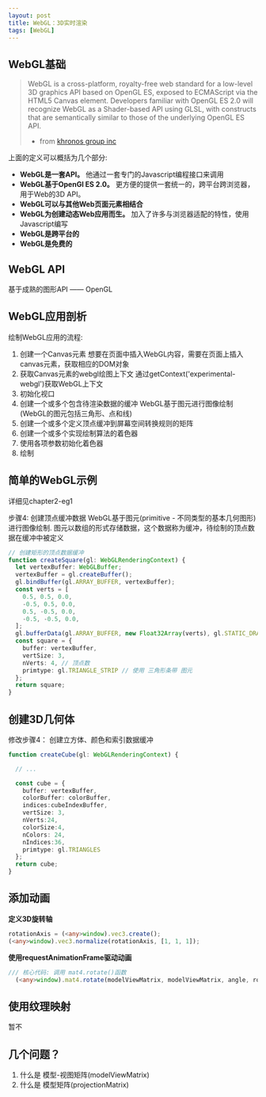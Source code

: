 ```yaml
---
layout: post
title: WebGL：3D实时渲染
tags: [WebGL]
---
```


## WebGL基础

> WebGL is a cross-platform, royalty-free web standard for a low-level 3D graphics API based on OpenGL ES, exposed to ECMAScript via the HTML5 Canvas element. Developers familiar with OpenGL ES 2.0 will recognize WebGL as a Shader-based API using GLSL, with constructs that are semantically similar to those of the underlying OpenGL ES API.
> - from [khronos group inc](https://www.khronos.org/webgl/)

上面的定义可以概括为几个部分:
- **WebGL是一套API。** 他通过一套专门的Javascript编程接口来调用
- **WebGL基于OpenGl ES 2.0。** 更方便的提供一套统一的，跨平台跨浏览器，用于Web的3D API。
- **WebGL可以与其他Web页面元素相结合**
- **WebGL为创建动态Web应用而生。** 加入了许多与浏览器适配的特性，使用Javascript编写 
- **WebGL是跨平台的**
- **WebGL是免费的**

## WebGL API

基于成熟的图形API —— OpenGL

## WebGL应用剖析

绘制WebGL应用的流程:
1. 创建一个Canvas元素
  想要在页面中插入WebGL内容，需要在页面上插入canvas元素，获取相应的DOM对象
2. 获取Canvas元素的webgl绘图上下文
  通过getContext('experimental-webgl')获取WebGL上下文
3. 初始化视口
4. 创建一个或多个包含待渲染数据的缓冲
  WebGL基于图元进行图像绘制(WebGL的图元包括三角形、点和线)
5. 创建一个或多个定义顶点缓冲到屏幕空间转换规则的矩阵
6. 创建一个或多个实现绘制算法的着色器
7. 使用各项参数初始化着色器
8. 绘制

## 简单的WebGL示例
详细见chapter2-eg1

步骤4: 创建顶点缓冲数据
WebGL基于图元(primitive - 不同类型的基本几何图形)进行图像绘制.
图元以数组的形式存储数据，这个数据称为缓冲，待绘制的顶点数据在缓冲中被定义
```ts
// 创建矩形的顶点数据缓冲
function createSquare(gl: WebGLRenderingContext) {
  let vertexBuffer: WebGLBuffer;
  vertexBuffer = gl.createBuffer();
  gl.bindBuffer(gl.ARRAY_BUFFER, vertexBuffer);
  const verts = [
    0.5, 0.5, 0.0,
    -0.5, 0.5, 0.0,
    0.5, -0.5, 0.0,
    -0.5, -0.5, 0.0,
  ];
  gl.bufferData(gl.ARRAY_BUFFER, new Float32Array(verts), gl.STATIC_DRAW);
  const square = {
    buffer: vertexBuffer,
    vertSize: 3,
    nVerts: 4, // 顶点数
    primtype: gl.TRIANGLE_STRIP // 使用 三角形条带 图元
  };
  return square;
}
```
## 创建3D几何体

修改步骤4： 创建立方体、颜色和索引数据缓冲
```ts
function createCube(gl: WebGLRenderingContext) {

  // ...

  const cube = {
    buffer: vertexBuffer, 
    colorBuffer: colorBuffer, 
    indices:cubeIndexBuffer,
    vertSize: 3,
    nVerts:24,
    colorSize:4,
    nColors: 24,
    nIndices:36,
    primtype: gl.TRIANGLES
  };
  return cube;
}
```

## 添加动画

**定义3D旋转轴**
```ts
rotationAxis = (<any>window).vec3.create();
(<any>window).vec3.normalize(rotationAxis, [1, 1, 1]);
```
**使用requestAnimationFrame驱动动画**

```ts
/// 核心代码: 调用 mat4.rotate()函数
  (<any>window).mat4.rotate(modelViewMatrix, modelViewMatrix, angle, rotationAxis);
```

## 使用纹理映射

暂不

## 几个问题？

1. 什么是 模型-视图矩阵(modelViewMatrix)
2. 什么是 模型矩阵(projectionMatrix)